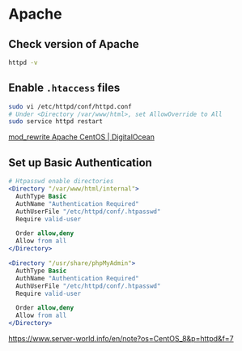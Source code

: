 # Apache

## Check version of Apache

```zsh
httpd -v
```

## Enable `.htaccess` files

```zsh
sudo vi /etc/httpd/conf/httpd.conf
# Under <Directory /var/www/html>, set AllowOverride to All
sudo service httpd restart
```

[mod_rewrite Apache CentOS | DigitalOcean](https://www.digitalocean.com/community/tutorials/how-to-set-up-mod_rewrite-for-apache-on-centos-7)

## Set up Basic Authentication

```apache
# Htpasswd enable directories
<Directory "/var/www/html/internal">
  AuthType Basic
  AuthName "Authentication Required"
  AuthUserFile "/etc/httpd/conf/.htpasswd"
  Require valid-user

  Order allow,deny
  Allow from all
</Directory>

<Directory "/usr/share/phpMyAdmin">
  AuthType Basic
  AuthName "Authentication Required"
  AuthUserFile "/etc/httpd/conf/.htpasswd"
  Require valid-user

  Order allow,deny
  Allow from all
</Directory>
```

https://www.server-world.info/en/note?os=CentOS_8&p=httpd&f=7
